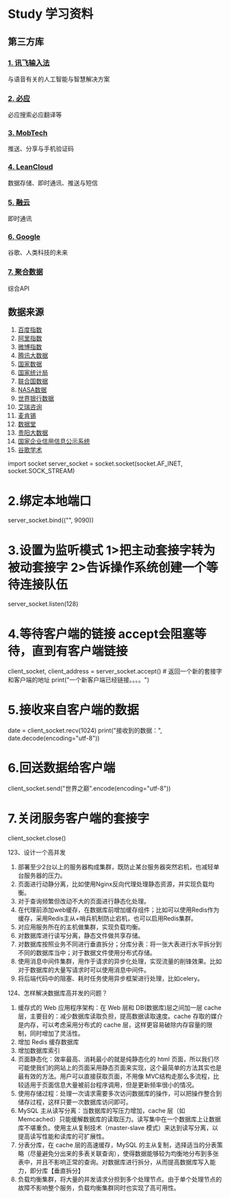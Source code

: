 # Study 学习资料
## 第三方库
### [1. 讯飞输入法](https://www.xfyun.cn) 
与语音有关的人工智能与智慧解决方案
### [2. 必应](https://cn.bing.com)
必应搜索必应翻译等
### [3. MobTech](http://www.mob.com)
推送、分享与手机验证码
### [4. LeanCloud](https://www.leancloud.cn)
数据存储、即时通讯、推送与短信
### [5. 融云](https://developer.rongcloud.cn)
即时通讯
### [6. Google](https://developers.google.com/products)
谷歌、人类科技的未来
### [7. 聚合数据](https://www.juhe.cn)
综合API

## 数据来源
1. [百度指数](http://index.baidu.com)
2. [阿里指数](https://alizs.taobao.com)
3. [微博指数](https://data.weibo.com)
4. [腾讯大数据](https://data.qq.com)
5. [国家数据](http://data.stats.gov.cn)
6. [国家统计局](http://www.stats.gov.cn)
6. [联合国数据](http://data.un.org)
7. [NASA数据](https://www.nasdaq.com)
9. [世界银行数据](https://data.worldbank.org.cn)
10. [艾瑞咨询](https://www.iresearch.com.cn)
11. [麦肯锡](https://www.mckinsey.com.cn)
12. [数据堂](https://datatang.com)
13. [贵阳大数据](http://www.gbdex.com/website)
14. [国家企业信用信息公示系统](http://www.gsxt.gov.cn/index.html)
15. [谷歌学术](https://www.gugexueshu.com)



import socket
server_socket = socket.socket(socket.AF_INET, socket.SOCK_STREAM)
# 2.绑定本地端口
server_socket.bind(("", 9090))
# 3.设置为监听模式 1>把主动套接字转为被动套接字  2>告诉操作系统创建一个等待连接队伍
server_socket.listen(128)
# 4.等待客户端的链接 accept会阻塞等待，直到有客户端链接
client_socket, client_address = server_socket.accept()  # 返回一个新的套接字和客户端的地址
print("一个新客户端已经链接。。。。")
# 5.接收来自客户端的数据
date = client_socket.recv(1024)
print("接收到的数据：", date.decode(encoding="utf-8"))
# 6.回送数据给客户端
client_socket.send("世界之巅".encode(encoding="utf-8"))
# 7.关闭服务客户端的套接字
client_socket.close()


123、设计一个高并发
1. 部署至少2台以上的服务器构成集群，既防止某台服务器突然宕机，也减轻单台服务器的压力。
2. 页面进行动静分离，比如使用Nginx反向代理处理静态资源，并实现负载均衡。
3. 对于查询频繁但改动不大的页面进行静态化处理。
4. 在代理前添加web缓存，在数据库前增加缓存组件；比如可以使用Redis作为缓存，采用Redis主从+哨兵机制防止宕机，也可以启用Redis集群。
5. 对应用服务所在的主机做集群，实现负载均衡。
6. 对数据库进行读写分离，静态文件做共享存储。
7. 对数据库按照业务不同进行垂直拆分；分库分表：将一张大表进行水平拆分到不同的数据库当中；对于数据文件使用分布式存储。
8. 使用消息中间件集群，用作于请求的异步化处理，实现流量的削锋效果。比如对于数据库的大量写请求时可以使用消息中间件。
9. 将后端代码中的阻塞、耗时任务使用异步框架进行处理，比如celery。


124、怎样解决数据库高并发的问题？
1. 缓存式的 Web 应用程序架构：在 Web 层和 DB(数据库)层之间加一层 cache 层，主要目的：减少数据库读取负担，提高数据读取速度。cache 存取的媒介是内存，可以考虑采用分布式的 cache 层，这样更容易破除内存容量的限制，同时增加了灵活性。
2. 增加 Redis 缓存数据库
3. 增加数据库索引
4. 页面静态化：效率最高、消耗最小的就是纯静态化的 html 页面，所以我们尽可能使我们的网站上的页面采用静态页面来实现，这个最简单的方法其实也是最有效的方法。用户可以直接获取页面，不用像 MVC结构走那么多流程，比较适用于页面信息大量被前台程序调用，但是更新频率很小的情况。
5. 使用存储过程：处理一次请求需要多次访问数据库的操作，可以把操作整合到储存过程，这样只要一次数据库访问即可。
6. MySQL 主从读写分离：当数据库的写压力增加，cache 层（如 Memcached）只能缓解数据库的读取压力。读写集中在一个数据库上让数据库不堪重负。使用主从复制技术（master-slave 模式）来达到读写分离，以提高读写性能和读库的可扩展性。
7. 分表分库，在 cache 层的高速缓存，MySQL 的主从复制，选择适当的分表策略（尽量避免分出来的多表关联查询），使得数据能够较为均衡地分布到多张表中，并且不影响正常的查询。对数据库进行拆分，从而提高数据库写入能力，即分库【垂直拆分】
8. 负载均衡集群，将大量的并发请求分担到多个处理节点。由于单个处理节点的故障不影响整个服务，负载均衡集群同时也实现了高可用性。

